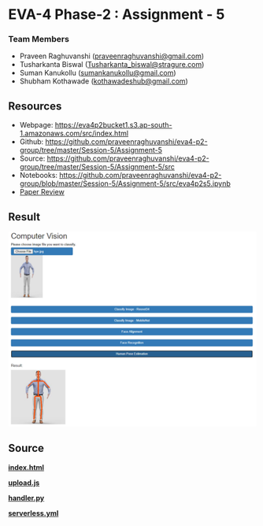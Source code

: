 # EVA-4 Phase-2 : Assignment - 5

### Team Members

- Praveen Raghuvanshi (praveenraghuvanshi@gmail.com)
- Tusharkanta Biswal (Tusharkanta_biswal@stragure.com)
- Suman Kanukollu (sumankanukollu@gmail.com)
- Shubham Kothawade (kothawadeshub@gmail.com)

## Resources

- Webpage: https://eva4p2bucket1.s3.ap-south-1.amazonaws.com/src/index.html
- Github: https://github.com/praveenraghuvanshi/eva4-p2-group/tree/master/Session-5/Assignment-5
- Source: https://github.com/praveenraghuvanshi/eva4-p2-group/tree/master/Session-5/Assignment-5/src
- Notebooks: https://github.com/praveenraghuvanshi/eva4-p2-group/blob/master/Session-5/Assignment-5/src/eva4p2s5.ipynb
- [Paper Review](PaperReview.md)

## Result

<img src=".\assets\hpe-result.png" alt="Human Pose Estimation" style="zoom:80%;" />

## Source

**[index.html](src/index.html)**

**[upload.js](src/js/upload.js)**

**[handler.py](src/serverless/handler.py)**

**[serverless.yml](src/serverless/serverless.yml)**